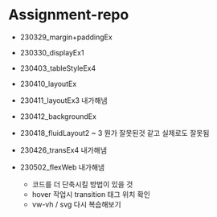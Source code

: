 # Assignment-repo

- 230329_margin+paddingEx

- 230330_displayEx1

- 230403_tableStyleEx4

- 230410_layoutEx

- 230411_layoutEx3 내가해냄

- 230412_backgroundEx

- 230418_fluidLayout2 ~ 3 뭔가 잘못된것 같고 실제로도 잘못됨

- 230426_transEx4 내가해냄

- 230502_flexWeb 내가해냄
  * 코드를 더 단축시킬 방법이 있을 것
  * hover 작업시 transition 태그 위치 확인
  * vw-vh / svg 다시 복습해보기